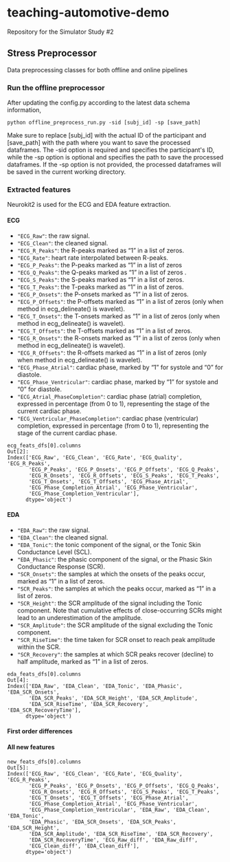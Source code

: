 # teaching-automotive-demo

Repository for the Simulator Study #2

## Stress Preprocessor

Data preprocessing classes for both offline and online pipelines

### Run the offline preprocessor

After updating the config.py according to the latest data schema information,  
```
python offline_preprocess_run.py -sid [subj_id] -sp [save_path]
```

Make sure to replace [subj_id] with the actual ID of the participant and [save_path] with the path where you want to
save the processed dataframes. The -sid option is required and specifies the participant's ID, while the -sp option is
optional and specifies the path to save the processed dataframes. If the -sp option is not provided, the processed
dataframes will be saved in the current working directory.

### Extracted features

Neurokit2 is used for the ECG and EDA feature extraction. 

#### ECG
- `"ECG_Raw"`: the raw signal.
- `"ECG_Clean"`: the cleaned signal.
- `"ECG_R_Peaks"`: the R-peaks marked as “1” in a list of zeros.
- `"ECG_Rate"`: heart rate interpolated between R-peaks.
- `"ECG_P_Peaks"`: the P-peaks marked as “1” in a list of zeros
- `"ECG_Q_Peaks"`: the Q-peaks marked as “1” in a list of zeros .
- `"ECG_S_Peaks"`: the S-peaks marked as “1” in a list of zeros.
- `"ECG_T_Peaks"`: the T-peaks marked as “1” in a list of zeros.
- `"ECG_P_Onsets"`: the P-onsets marked as “1” in a list of zeros.
- `"ECG_P_Offsets"`: the P-offsets marked as “1” in a list of zeros (only when method in ecg_delineate() is wavelet).
- `"ECG_T_Onsets"`: the T-onsets marked as “1” in a list of zeros (only when method in ecg_delineate() is wavelet).
- `"ECG_T_Offsets"`: the T-offsets marked as “1” in a list of zeros.
- `"ECG_R_Onsets"`: the R-onsets marked as “1” in a list of zeros (only when method in ecg_delineate() is wavelet).
- `"ECG_R_Offsets"`: the R-offsets marked as “1” in a list of zeros (only when method in ecg_delineate() is wavelet).
- `"ECG_Phase_Atrial"`: cardiac phase, marked by “1” for systole and “0” for diastole.
- `"ECG_Phase_Ventricular"`: cardiac phase, marked by “1” for systole and “0” for diastole.
- `"ECG_Atrial_PhaseCompletion"`: cardiac phase (atrial) completion, expressed in percentage (from 0 to 1), representing the stage of the current cardiac phase.
- `"ECG_Ventricular_PhaseCompletion"`: cardiac phase (ventricular) completion, expressed in percentage (from 0 to 1), representing the stage of the current cardiac phase.
```
ecg_feats_dfs[0].columns
Out[2]: 
Index(['ECG_Raw', 'ECG_Clean', 'ECG_Rate', 'ECG_Quality', 'ECG_R_Peaks',
       'ECG_P_Peaks', 'ECG_P_Onsets', 'ECG_P_Offsets', 'ECG_Q_Peaks',
       'ECG_R_Onsets', 'ECG_R_Offsets', 'ECG_S_Peaks', 'ECG_T_Peaks',
       'ECG_T_Onsets', 'ECG_T_Offsets', 'ECG_Phase_Atrial',
       'ECG_Phase_Completion_Atrial', 'ECG_Phase_Ventricular',
       'ECG_Phase_Completion_Ventricular'],
      dtype='object')
```
#### EDA
-    `"EDA_Raw"`: the raw signal.
-    `"EDA_Clean"`: the cleaned signal.
-    `"EDA_Tonic"`: the tonic component of the signal, or the Tonic Skin Conductance Level (SCL).
-    `"EDA_Phasic"`: the phasic component of the signal, or the Phasic Skin Conductance Response (SCR).
-    `"SCR_Onsets"`: the samples at which the onsets of the peaks occur, marked as “1” in a list of zeros.
-    `"SCR_Peaks"`: the samples at which the peaks occur, marked as “1” in a list of zeros.
-    `"SCR_Height"`: the SCR amplitude of the signal including the Tonic component. Note that cumulative effects of close-occurring SCRs might lead to an underestimation of the amplitude.
-    `"SCR_Amplitude"`: the SCR amplitude of the signal excluding the Tonic component.
-    `"SCR_RiseTime"`: the time taken for SCR onset to reach peak amplitude within the SCR.
-    `"SCR_Recovery"`: the samples at which SCR peaks recover (decline) to half amplitude, marked as “1” in a list of zeros.

```
eda_feats_dfs[0].columns
Out[4]: 
Index(['EDA_Raw', 'EDA_Clean', 'EDA_Tonic', 'EDA_Phasic', 'EDA_SCR_Onsets',
       'EDA_SCR_Peaks', 'EDA_SCR_Height', 'EDA_SCR_Amplitude',
       'EDA_SCR_RiseTime', 'EDA_SCR_Recovery', 'EDA_SCR_RecoveryTime'],
      dtype='object')
```
#### First order differences

#### All new features

```
new_feats_dfs[0].columns
Out[5]: 
Index(['ECG_Raw', 'ECG_Clean', 'ECG_Rate', 'ECG_Quality', 'ECG_R_Peaks',
       'ECG_P_Peaks', 'ECG_P_Onsets', 'ECG_P_Offsets', 'ECG_Q_Peaks',
       'ECG_R_Onsets', 'ECG_R_Offsets', 'ECG_S_Peaks', 'ECG_T_Peaks',
       'ECG_T_Onsets', 'ECG_T_Offsets', 'ECG_Phase_Atrial',
       'ECG_Phase_Completion_Atrial', 'ECG_Phase_Ventricular',
       'ECG_Phase_Completion_Ventricular', 'EDA_Raw', 'EDA_Clean', 'EDA_Tonic',
       'EDA_Phasic', 'EDA_SCR_Onsets', 'EDA_SCR_Peaks', 'EDA_SCR_Height',
       'EDA_SCR_Amplitude', 'EDA_SCR_RiseTime', 'EDA_SCR_Recovery',
       'EDA_SCR_RecoveryTime', 'ECG_Raw_diff', 'EDA_Raw_diff',
       'ECG_Clean_diff', 'EDA_Clean_diff'],
      dtype='object')
```

